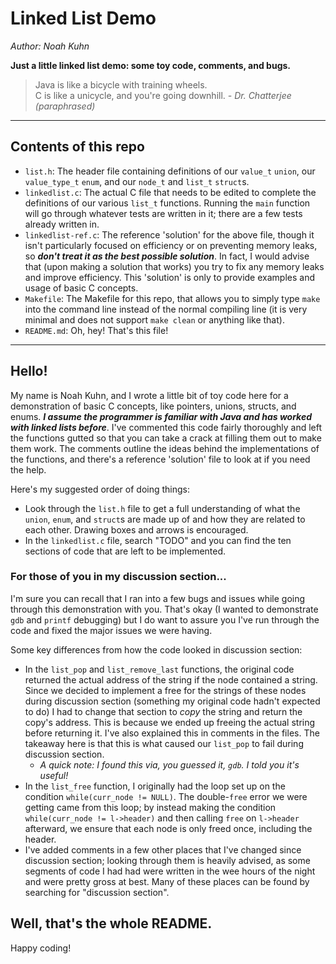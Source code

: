 # Linked List Demo

*Author: Noah Kuhn*

**Just a little linked list demo: some toy code, comments, and bugs.**

> Java is like a bicycle with training wheels. <br> C is like a unicycle, and you're going downhill.
> *\- Dr. Chatterjee (paraphrased)*

---

## Contents of this repo
* `list.h`: The header file containing definitions of our `value_t` `union`, our `value_type_t` `enum`, and our `node_t` and `list_t` `struct`s.
* `linkedlist.c`: The actual C file that needs to be edited to complete the definitions of our various `list_t` functions. Running the `main` function will go through whatever tests are written in it; there are a few tests already written in.
* `linkedlist-ref.c`: The reference 'solution' for the above file, though it isn't particularly focused on efficiency or on preventing memory leaks, so ***don't treat it as the best possible solution***. In fact, I would advise that (upon making a solution that works) you try to fix any memory leaks and improve efficiency. This 'solution' is only to provide examples and usage of basic C concepts.
* `Makefile`: The Makefile for this repo, that allows you to simply type `make` into the command line instead of the normal compiling line (it is very minimal and does not support `make clean` or anything like that).
* `README.md`: Oh, hey! That's this file!

---

## Hello!
My name is Noah Kuhn, and I wrote a little bit of toy code here for a demonstration of basic C concepts, like pointers, unions, structs, and enums. ***I assume the programmer is familiar with Java and has worked with linked lists before***. I've commented this code fairly thoroughly and left the functions gutted so that you can take a crack at filling them out to make them work. The comments outline the ideas behind the implementations of the functions, and there's a reference 'solution' file to look at if you need the help.

Here's my suggested order of doing things:
* Look through the `list.h` file to get a full understanding of what the `union`, `enum`, and `struct`s are made up of and how they are related to each other. Drawing boxes and arrows is encouraged.
* In the `linkedlist.c` file, search "TODO" and you can find the ten sections of code that are left to be implemented.

### For those of you in my discussion section...
I'm sure you can recall that I ran into a few bugs and issues while going through this demonstration with you. That's okay (I wanted to demonstrate `gdb` and `printf` debugging) but I do want to assure you I've run through the code and fixed the major issues we were having.

Some key differences from how the code looked in discussion section:
* In the `list_pop` and `list_remove_last` functions, the original code returned the actual address of the string if the node contained a string. Since we decided to implement a free for the strings of these nodes during discussion section (something my original code hadn't expected to do) I had to change that section to *copy* the string and return the copy's address. This is because we ended up freeing the actual string before returning it. I've also explained this in comments in the files. The takeaway here is that this is what caused our `list_pop` to fail during discussion section.
  * *A quick note: I found this via, you guessed it, `gdb`. I told you it's useful!*
* In the `list_free` function, I originally had the loop set up on the condition `while(curr_node != NULL)`. The double-`free` error we were getting came from this loop; by instead making the condition `while(curr_node != l->header)` and then calling `free` on `l->header` afterward, we ensure that each node is only freed once, including the header.
* I've added comments in a few other places that I've changed since discussion section; looking through them is heavily advised, as some segments of code I had had were written in the wee hours of the night and were pretty gross at best. Many of these places can be found by searching for "discussion section".

## Well, that's the whole README.
Happy coding!

